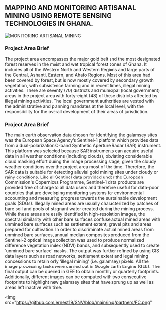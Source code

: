 

## MAPPING AND MONITORING ARTISANAL MINING USING REMOTE SENSING TECHNOLOGIES IN GHANA.

![MONITORING ARTISANAL MINING](https://img.shields.io/static/v1?label=ARTISANAL&message=MINING%&color=blue)



### Project Area Brief

The project area encompasses the major gold belt and the most designated forest reserves in the moist and wet tropical forest zones of Ghana. It includes all of the Western North and Western Regions and large parts of the Central, Ashanti, Eastern, and Ahafo Regions. Most of this area had been covered by forest, but is now mostly covered by secondary growth vegetation, with subsistence farming and in recent times, illegal mining activities. There are seventy (70) districts and municipal (local government) areas in the project area with forty-eight (48) of these districts affected by illegal mining activities. The local government authorities are vested with the administrative and planning mandates at the local level, with the responsibility for the overall development of their areas of jurisdiction.


### Project Area Brief

The main earth observation data chosen for identifying the galamsey sites was the European Space Agency’s Sentinel-1 platform which provides data from a dual-polarization C-band Synthetic Aperture Radar (SAR) instrument. This platform was selected because SAR instruments can acquire useful data in all weather conditions (including clouds), obviating considerable cloud masking effort during the image processing stage, given the cloudy weather conditions over the project area most of the time. 
Therefore, the SAR data is suitable for detecting alluvial gold mining sites under cloudy or rainy conditions. Like all Sentinel data provided under the European Commission's Copernicus Programme, Sentinel-1 data products are provided free of charge to all data users and therefore useful for data-poor countries that are developing monitoring systems for environmental accounting and measuring progress towards the sustainable development goals (SDGs). 
Illegally mined areas are usually characterized by patches of bare soil and pools of stagnant water created during the mining process. While these areas are easily identified in high-resolution images, the spectral similarity with other bare surfaces confuse actual mined areas with unmined bare surfaces such as settlement extent, gravel pits and areas prepared for cultivation. In order to discriminate actual mined areas from unmined bare surfaces, annual median composites produced from the Sentinel-2 optical image collection was used to produce normalized difference vegetation index (NDVI) bands, and subsequently used to create ‘unmined bare surface’ masks.
The output was further refined by using GIS data layers such as road networks, settlement extent and legal mining concessions to retain only ‘illegal mining’ (i.e. galamsey) pixels. All the image processing tasks were carried out in Google Earth Engine (GEE). The final output can be queried in GEE to obtain monthly or quarterly footprints. Additionally, different images can be computed with two consecutive footprints to highlight new galamsey sites that have sprung up as well as areas left inactive with time.



<img src="https://github.com/ernest19/SNV/blob/main/img/partners/FC.png"

